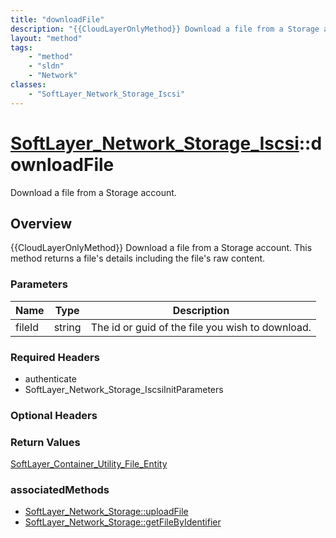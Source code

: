 ```yaml
---
title: "downloadFile"
description: "{{CloudLayerOnlyMethod}} Download a file from a Storage account. This method returns a file's details including the file... "
layout: "method"
tags:
    - "method"
    - "sldn"
    - "Network"
classes:
    - "SoftLayer_Network_Storage_Iscsi"
---
```

# [SoftLayer_Network_Storage_Iscsi](/reference/services/SoftLayer_Network_Storage_Iscsi)::downloadFile

Download a file from a Storage account.


## Overview 
{{CloudLayerOnlyMethod}} Download a file from a Storage account. This method returns a file's details including the file's raw content. 

### Parameters 
|Name | Type | Description |
| --- | --- | --- |
|fileId| string| The id or guid of the file you wish to download.|


### Required Headers
* authenticate
* SoftLayer_Network_Storage_IscsiInitParameters

### Optional Headers

### Return Values
<a href='/reference/datatypes/SoftLayer_Container_Utility_File_Entity'>SoftLayer_Container_Utility_File_Entity </a>


### associatedMethods

*  [SoftLayer_Network_Storage::uploadFile](/reference/services/SoftLayer_Network_Storage/uploadFile )
*  [SoftLayer_Network_Storage::getFileByIdentifier](/reference/services/SoftLayer_Network_Storage/getFileByIdentifier )


